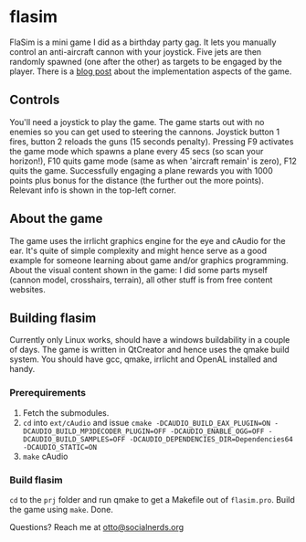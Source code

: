# flasim

FlaSim is a mini game I did as a birthday party gag. It lets you manually control an anti-aircraft cannon with your joystick. Five jets are then randomly spawned (one after the other) as targets to be engaged by the player. There is a [blog post](https://polylux.eu/blog/4/) about the implementation aspects of the game.

## Controls

You'll need a joystick to play the game. The game starts out with no enemies so you can get used to steering the cannons. Joystick button 1 fires, button 2 reloads the guns (15 seconds penalty). Pressing F9 activates the game mode which spawns a plane every 45 secs (so scan your horizon!), F10 quits game mode (same as when 'aircraft remain' is zero), F12 quits the game.
Successfully engaging a plane rewards you with 1000 points plus bonus for the distance (the further out the more points). Relevant info is shown in the top-left corner.

## About the game

The game uses the irrlicht graphics engine for the eye and cAudio for the ear. It's quite of simple complexity and might hence serve as a good example for someone learning about game and/or graphics programming.
About the visual content shown in the game: I did some parts myself (cannon model, crosshairs, terrain), all other stuff is from free content websites. 

## Building flasim

Currently only Linux works, should have a windows buildability in a couple of days.
The game is written in QtCreator and hence uses the qmake build system. You should have gcc, qmake, irrlicht and OpenAL installed and handy.

### Prerequirements

1. Fetch the submodules.
1. `cd` into `ext/cAudio` and issue `cmake -DCAUDIO_BUILD_EAX_PLUGIN=ON -DCAUDIO_BUILD_MP3DECODER_PLUGIN=OFF -DCAUDIO_ENABLE_OGG=OFF -DCAUDIO_BUILD_SAMPLES=OFF -DCAUDIO_DEPENDENCIES_DIR=Dependencies64 -DCAUDIO_STATIC=ON`
1. `make` cAudio

### Build flasim

`cd` to the `prj` folder and run qmake to get a Makefile out of `flasim.pro`. Build the game using `make`. Done.

Questions? Reach me at otto@socialnerds.org



